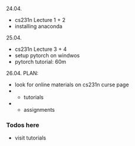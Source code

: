 



24.04.
- cs231n Lecture 1 + 2
- installing anaconda

25.04.
- cs231n Lecture 3 + 4
- setup pytorch on windwos
- pytorch tutorial: 60m


26.04.
PLAN:
- look for online materials on cs231n curse page
- - tutorials
- - assignments

### Todos here
- visit tutorials


